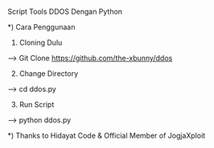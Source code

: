 Script Tools DDOS Dengan Python

*) Cara Penggunaan

1. Cloning Dulu

--> Git Clone https://github.com/the-xbunny/ddos

2. Change Directory

--> cd ddos.py

3. Run Script

--> python ddos.py

*) Thanks to Hidayat Code & Official Member of JogjaXploit

